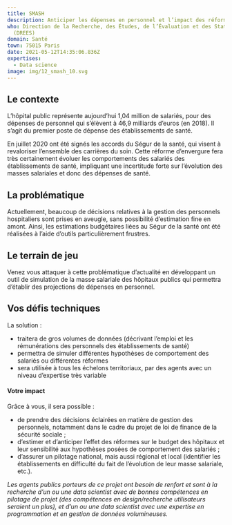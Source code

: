 ```yaml
---
title: SMASH
description: Anticiper les dépenses en personnel et l’impact des réformes dans les hôpitaux
who: Direction de la Recherche, des Études, de l’Évaluation et des Statistiques
  (DREES)
domain: Santé
town: 75015 Paris
date: 2021-05-12T14:35:06.836Z
expertises:
  - Data science
image: img/12_smash_10.svg
---
```

## Le contexte

L’hôpital public représente aujourd’hui 1,04 million de salariés, pour des dépenses de personnel qui s’élèvent à 46,9 milliards d’euros (en 2018). Il s’agit du premier poste de dépense des établissements de santé. 

En juillet 2020 ont été signés les accords du Ségur de la santé, qui visent à revaloriser l’ensemble des carrières du soin. Cette réforme d’envergure fera très certainement évoluer les comportements des salariés des établissements de santé, impliquant une incertitude forte sur l’évolution des masses salariales et donc des dépenses de santé. 

## La problématique

Actuellement, beaucoup de décisions relatives à la gestion des personnels hospitaliers sont prises en aveugle, sans possibilité d’estimation fine en amont. Ainsi, les estimations budgétaires liées au Ségur de la santé ont été réalisées à l’aide d’outils particulièrement frustres. 

## Le terrain de jeu 

Venez vous attaquer à cette problématique d’actualité en développant un outil de simulation de la masse salariale des hôpitaux publics qui permettra d’établir des projections de dépenses en personnel. 

## Vos défis techniques 

La solution : 
* traitera de gros volumes de données (décrivant l’emploi et les rémunérations des personnels des établissements de santé) 
* permettra de simuler différentes hypothèses de comportement des salariés ou différentes réformes
* sera utilisée à tous les échelons territoriaux, par des agents avec un niveau d’expertise très variable 

#### Votre impact 

Grâce à vous, il sera possible : 
* de prendre des décisions éclairées en matière de gestion des personnels, notamment dans le cadre du projet de loi de finance de la sécurité sociale ;
* d’estimer et d’anticiper l’effet des réformes sur le budget des hôpitaux et leur sensibilité aux hypothèses posées de comportement des salariés ;
* d’assurer un pilotage national, mais aussi régional et local (identifier les établissements en difficulté du fait de l’évolution de leur masse salariale, etc.). 

_Les agents publics porteurs de ce projet ont besoin de renfort et sont à la recherche d’un ou une data scientist avec de bonnes compétences en pilotage de projet (des compétences en design/recherche utilisateurs seraient un plus), et d’un ou une data scientist avec une expertise en programmation et en gestion de données volumineuses._